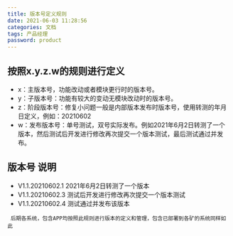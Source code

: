 ```yaml
---
title: 版本号定义规则
date: 2021-06-03 11:28:56
categories: 文档
tags: 产品经理
password: product
---
```


## 按照x.y.z.w的规则进行定义
* x：主版本号，功能改动或者模块更行时的版本号。
* y：子版本号：功能有较大的变动无模块改动时的版本号。
* z：阶段版本号：修复小问题一般是内部版本发布时版本号，使用转测的年月日定义，例如：20210602
* w：发布版本号：单号测试，双号实际发布。例如2021年6月2日转测了一个版本，然后测试后开发进行修改再次提交一个版本测试，最后测试通过并发布。

## 版本号	说明
* V1.1.20210602.1	2021年6月2日转测了一个版本
* V1.1.20210602.3	测试后开发进行修改再次提交一个版本测试
* V1.1.20210602.4	测试通过并发布该版本
```
 后期各系统，包含APP均按照此规则进行版本的定义和管理，包含已部署到各矿的系统同样如此
```